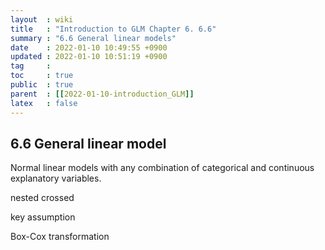 ```yaml
---
layout  : wiki
title   : "Introduction to GLM Chapter 6. 6.6"
summary : "6.6 General linear models"
date    : 2022-01-10 10:49:55 +0900
updated : 2022-01-10 10:51:19 +0900
tag     : 
toc     : true
public  : true
parent  : [[2022-01-10-introduction_GLM]]
latex   : false
---
```


## 6.6 General linear model

Normal linear models with any combination of categorical and continuous explanatory variables.  

nested
crossed

key assumption

Box-Cox transformation
